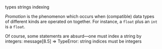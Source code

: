types
strings
indexing

*Promotion* is the phenomenon which occurs when (compatible) data types of different kinds are operated on together.  For instance, a `float` plus an `int` is a `float`.


Of course, some statements are absurd—one must index a string by integers:
    message[8.5]
    => TypeError: string indices must be integers
